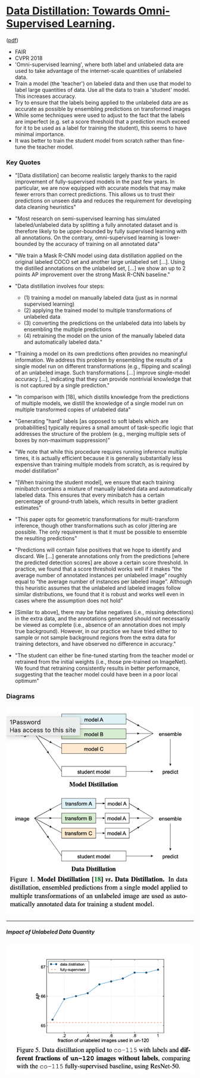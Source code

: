 # [Data Distillation: Towards Omni-Supervised Learning](https://research.fb.com/publications/data-distillation-towards-omni-supervised-learning/). 

([pdf](https://research.fb.com/wp-content/uploads/2018/06/Data-Distillation-Towards-Omni-Supervised-Learning.pdf?))

- FAIR 
- CVPR 2018
- 'Omni-supervised learning', where both label and unlabeled data are used to take advantage of the internet-scale quantities of unlabeled data.
- Train a model (the 'teacher') on labeled data and then use that model to label large quantities of data. Use all the data to train a 'student' model. This increases accuracy.
- Try to ensure that the labels being applied to the unlabeled data are as accurate as possible by ensembling predictions on transformed images
- While some techniques were used to adjust to the fact that the labels are imperfect (e.g. set a score threshold that a prediction much exceed for it to be used as a label for training the student), this seems to have minimal importance.
- It was better to train the student model from scratch rather than fine-tune the teacher model.



### Key Quotes


- "[Data distillation] can become realistic largely thanks to the rapid improvement of fully-supervised models in the past few years. In particular, we are now equipped with accurate models that may make fewer errors than correct predictions. This allows us to trust their predictions on unseen data and reduces the requirement for developing data cleaning heuristics"


- "Most research on semi-supervised learning has simulated labeled/unlabeled data by splitting a fully annotated dataset and is therefore likely to be upper-bounded by fully supervised learning with all annotations. On the contrary, omni-supervised learning is lower-bounded by the accuracy of training on all annotated data"


- "We train a Mask R-CNN model using data distillation applied on the original labeled COCO set and another large unlabeled set [...]. Using the distilled annotations on the unlabeled set, [...] we show an up to 2 points AP improvement over the strong Mask R-CNN baseline."


- "Data distillation involves four steps: 
    - (1) training a model on manually labeled data (just as in normal supervised learning)
    - (2) applying the trained model to multiple transformations of unlabeled data
    - (3) converting the predictions on the unlabeled data into labels by ensembling the multiple predictions
    - (4) retraining the model on the union of the manually labeled data and automatically labeled data."


- "Training a model on its own predictions often provides no meaningful information. We address this problem by ensembling the results of a single model run on different transformations (e.g., flipping and scaling) of an unlabeled image. Such transformations [...] improve single-model accuracy [...], indicating that they can provide nontrivial knowledge that is not captured by a single prediction."


- "In comparison with [18], which distills knowledge from the predictions of multiple models, we distill the knowledge of a single model run on multiple transformed copies of unlabeled data"


-  "Generating "hard" labels [as opposed to soft labels which are probabilities] typically requires a small amount of task-specific logic that addresses the structure of the problem (e.g., merging multiple sets of boxes by non-maximum suppression)" 


- "We note that while this procedure requires running inference multiple times, it is actually efficient because it is generally substantially less expensive than training multiple models from scratch, as is required by model distillation"


- "[When training the student model], we ensure that each training minibatch contains a mixture of manually labeled data and automatically labeled data. This ensures that every minibatch has a certain percentage of ground-truth labels, which results in better gradient estimates"


- "This paper opts for geometric transformations for multi-transform inference, though other transformations such as color jittering are possible. The only requirement is that it must be possible to ensemble the resulting predictions"


- "Predictions will contain false positives that we hope to identify and discard. We [...] generate annotations only from the predictions [where the predicted detection scores] are above a certain score threshold. In practice, we found that a score threshold works well if it makes “the average number of annotated instances per unlabeled image” roughly equal to “the average number of instances per labeled image”. Although this heuristic assumes that the unlabeled and labeled images follow similar distributions, we found that it is robust and works well even in cases where the assumption does not hold"


- [Similar to above], there may be false negatives (i.e., missing detections) in the extra data, and the annotations generated should not necessarily be viewed as complete (i.e., absence of an annotation does not imply true background). However, in our practice we have tried either to sample or not sample background regions from the extra data for training detectors, and have observed no difference in accuracy."


- "The student can either be fine-tuned starting from the teacher model or retrained from the initial weights (i.e., those pre-trained on ImageNet). We found that retraining consistently results in better performance, suggesting that the teacher model could have been in a poor local optimum"



### Diagrams
    
![Model Distillation vs Data Distillation](images/data_distillation_model_vs_data_distillation.png)

---
##### Impact of Unlabeled Data Quantity 
![Impact of Unlabeled Data Quantity](images/data_distillation_impact_of_data_quantity.png)

    
 